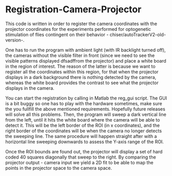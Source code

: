 ﻿# Registration-Camera-Projector
This code is written in order to register the camera coordinates with the projector coordinates for the experiments performed for optogenetic stimulation of flies contingent on their behavior - chiser/autoTrackerV2-old-version-. 

One has to run the program with ambient light (with IR backlight turned off), the cameras without the visible filter in front (since we need to see the visible patterns displayed dfsadffrom the projector) and place a white board in the region of interest. The reason of the latter is because we want to register all the coordinates within this region, for that when the projector displays in a dark background there is nothing detected by the camera, whereas the white board provides the contrast to see what the projector displays in the camera. 

You can start the registration by calling in Matlab the reg_gui script. The GUI is a bit buggy so one has to play with the hardware sometimes, make sure the you fullfill the above mentioned requirements. Hopefully future releases will solve all this problems. Then, the program will sweep a dark vertical line from the left, until it hits the white board where the camera will be able to detect it. This will be the left border of the ROI (in x coordinates), and the right border of the coordinates will be when the camera no longer detects the sweeping line. The same procedure will happen straight after with a horizontal line sweeping downwards to assess the Y-axis range of the ROI.

Once the ROI bounds are found out, the projector will display a set of hard coded 40 squares diagonally that sweep to the right. By comparing the projector output - camera input we yield a 2D fit to be able to map the points in the projector space to the camera space.


